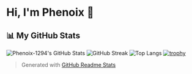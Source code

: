 # Hi, I'm Phenoix 👋
## 📊 My GitHub Stats
![Phenoix-1294's GitHub Stats](https://github-readme-stats.vercel.app/api?username=Phenoix-1294&show_icons=true&count_private=true&hide_title=false&hide_rank=false&card_width=400&theme=dark)
![GitHub Streak](https://streak-stats.demolab.com?user=Phenoix-1294&theme=dark&hide_border=true)
![Top Langs](https://github-readme-stats.vercel.app/api/top-langs/?username=Phenoix-1294&layout=compact&theme=dark)
[![trophy](https://github-profile-trophy.vercel.app/?username=Phenoix-1294&theme=darkhub&row=1&column=6)](https://github.com/ryo-ma/github-profile-trophy)
> Generated with [GitHub Readme Stats](https://github.com/anuraghazra/github-readme-stats)
